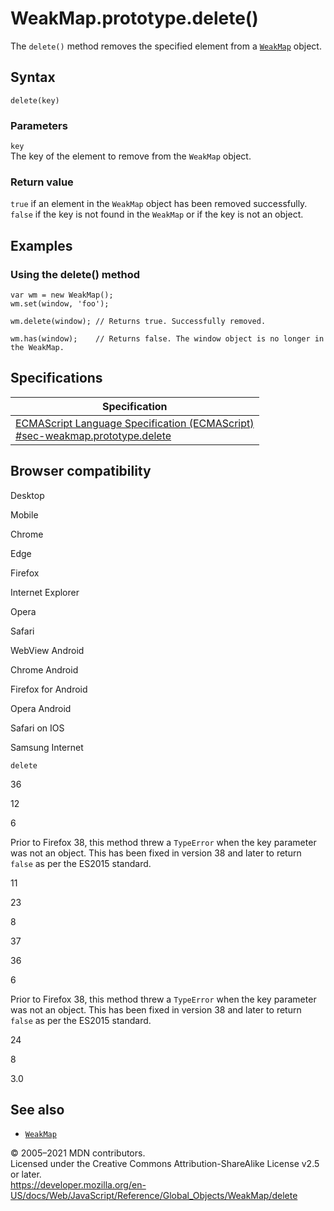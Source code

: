 WeakMap.prototype.delete()
==========================

The `delete()` method removes the specified element from a [`WeakMap`](../weakmap) object.

Syntax
------

    delete(key)

### Parameters

`key`  
The key of the element to remove from the `WeakMap` object.

### Return value

`true` if an element in the `WeakMap` object has been removed successfully. `false` if the key is not found in the `WeakMap` or if the key is not an object.

Examples
--------

### Using the delete() method

    var wm = new WeakMap();
    wm.set(window, 'foo');

    wm.delete(window); // Returns true. Successfully removed.

    wm.has(window);    // Returns false. The window object is no longer in the WeakMap.

Specifications
--------------

<table><thead><tr class="header"><th>Specification</th></tr></thead><tbody><tr class="odd"><td><a href="https://tc39.es/ecma262/#sec-weakmap.prototype.delete">ECMAScript Language Specification (ECMAScript)<br />
<span class="small">#sec-weakmap.prototype.delete</span></a></td></tr></tbody></table>

Browser compatibility
---------------------

Desktop

Mobile

Chrome

Edge

Firefox

Internet Explorer

Opera

Safari

WebView Android

Chrome Android

Firefox for Android

Opera Android

Safari on IOS

Samsung Internet

`delete`

36

12

6

Prior to Firefox 38, this method threw a `TypeError` when the key parameter was not an object. This has been fixed in version 38 and later to return `false` as per the ES2015 standard.

11

23

8

37

36

6

Prior to Firefox 38, this method threw a `TypeError` when the key parameter was not an object. This has been fixed in version 38 and later to return `false` as per the ES2015 standard.

24

8

3.0

See also
--------

-   [`WeakMap`](../weakmap)

© 2005–2021 MDN contributors.  
Licensed under the Creative Commons Attribution-ShareAlike License v2.5 or later.  
<a href="https://developer.mozilla.org/en-US/docs/Web/JavaScript/Reference/Global_Objects/WeakMap/delete" class="_attribution-link">https://developer.mozilla.org/en-US/docs/Web/JavaScript/Reference/Global_Objects/WeakMap/delete</a>
